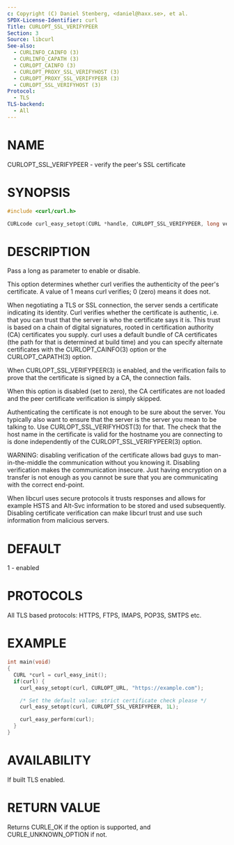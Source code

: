 ```yaml
---
c: Copyright (C) Daniel Stenberg, <daniel@haxx.se>, et al.
SPDX-License-Identifier: curl
Title: CURLOPT_SSL_VERIFYPEER
Section: 3
Source: libcurl
See-also:
  - CURLINFO_CAINFO (3)
  - CURLINFO_CAPATH (3)
  - CURLOPT_CAINFO (3)
  - CURLOPT_PROXY_SSL_VERIFYHOST (3)
  - CURLOPT_PROXY_SSL_VERIFYPEER (3)
  - CURLOPT_SSL_VERIFYHOST (3)
Protocol:
  - TLS
TLS-backend:
  - All
---
```


# NAME

CURLOPT_SSL_VERIFYPEER - verify the peer's SSL certificate

# SYNOPSIS

~~~c
#include <curl/curl.h>

CURLcode curl_easy_setopt(CURL *handle, CURLOPT_SSL_VERIFYPEER, long verify);
~~~

# DESCRIPTION

Pass a long as parameter to enable or disable.

This option determines whether curl verifies the authenticity of the peer's
certificate. A value of 1 means curl verifies; 0 (zero) means it does not.

When negotiating a TLS or SSL connection, the server sends a certificate
indicating its identity. Curl verifies whether the certificate is authentic,
i.e. that you can trust that the server is who the certificate says it is.
This trust is based on a chain of digital signatures, rooted in certification
authority (CA) certificates you supply. curl uses a default bundle of CA
certificates (the path for that is determined at build time) and you can
specify alternate certificates with the CURLOPT_CAINFO(3) option or the
CURLOPT_CAPATH(3) option.

When CURLOPT_SSL_VERIFYPEER(3) is enabled, and the verification fails to
prove that the certificate is signed by a CA, the connection fails.

When this option is disabled (set to zero), the CA certificates are not loaded
and the peer certificate verification is simply skipped.

Authenticating the certificate is not enough to be sure about the server. You
typically also want to ensure that the server is the server you mean to be
talking to. Use CURLOPT_SSL_VERIFYHOST(3) for that. The check that the host
name in the certificate is valid for the hostname you are connecting to is
done independently of the CURLOPT_SSL_VERIFYPEER(3) option.

WARNING: disabling verification of the certificate allows bad guys to
man-in-the-middle the communication without you knowing it. Disabling
verification makes the communication insecure. Just having encryption on a
transfer is not enough as you cannot be sure that you are communicating with
the correct end-point.

When libcurl uses secure protocols it trusts responses and allows for example
HSTS and Alt-Svc information to be stored and used subsequently. Disabling
certificate verification can make libcurl trust and use such information from
malicious servers.

# DEFAULT

1 - enabled

# PROTOCOLS

All TLS based protocols: HTTPS, FTPS, IMAPS, POP3S, SMTPS etc.

# EXAMPLE

~~~c
int main(void)
{
  CURL *curl = curl_easy_init();
  if(curl) {
    curl_easy_setopt(curl, CURLOPT_URL, "https://example.com");

    /* Set the default value: strict certificate check please */
    curl_easy_setopt(curl, CURLOPT_SSL_VERIFYPEER, 1L);

    curl_easy_perform(curl);
  }
}
~~~

# AVAILABILITY

If built TLS enabled.

# RETURN VALUE

Returns CURLE_OK if the option is supported, and CURLE_UNKNOWN_OPTION if not.
